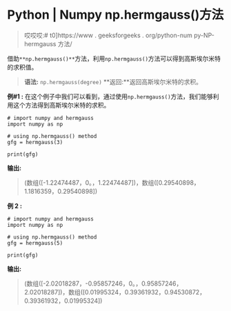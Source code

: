 # Python | Numpy np.hermgauss()方法

> 哎哎哎:# t0]https://www . geeksforgeeks . org/python-num py-NP-hermgauss 方法/

借助`**np.hermgauss()**`方法，利用`np.hermgauss()`方法可以得到高斯埃尔米特的求积值。

> **语法:** `np.hermgauss(degree)`
> **返回:**返回高斯埃尔米特的求积。

**例#1 :**
在这个例子中我们可以看到，通过使用`np.hermgauss()`方法，我们能够利用这个方法得到高斯埃尔米特的求积。

```
# import numpy and hermgauss
import numpy as np

# using np.hermgauss() method
gfg = hermgauss(3)

print(gfg)
```

**输出:**

> (数组([-1.22474487，0。，1.22474487])，数组([0.29540898，1.1816359，0.29540898])

**例 2 :**

```
# import numpy and hermgauss
import numpy as np

# using np.hermgauss() method
gfg = hermgauss(5)

print(gfg)
```

**输出:**

> (数组([-2.02018287，-0.95857246，0。，0.95857246，2.02018287])，数组([0.01995324，0.39361932，0.94530872，0.39361932，0.01995324])